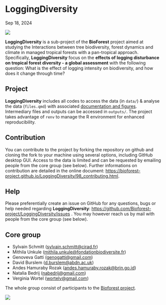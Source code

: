 # LoggingDiversity
Sep 18, 2024

<div>

[![](https://www.repostatus.org/badges/latest/wip.svg)](https://www.repostatus.org/#wip)

</div>

**LoggingDiversity** is a sub-project of the **BioForest** project aimed
at studying the Interactions between tree biodiversity, forest dynamics
and climate in managed tropical forests with a pan-tropical approach.
Specifically, **LoggingDiversity** focus on the **effects of logging
disturbance on tropical forest diversity - a global assessment** with
the following question: What is the effect of logging intensity on
biodiversity, and how does it change through time?

## Project

**LoggingDiversity** includes all codes to access the data (in `data/`)
& analyse the data (`files.qmd`) with associated [documentation and
figures](https://bioforest-project.github.io/LoggingDiversity/).
Intermediary files and outputs can be accessed in `outputs/`. The
project takes advantage of `renv` to manage the R environment for
enhanced reproducibility.

## Contribution

You can contribute to the project by forking the repository on github
and cloning the fork to your machine using several options, including
GitHub desktop GUI. Access to the data is limited and can be requested
by emailing people from the core group (see below). Further informations
on contribution are detailed in the online document:
<https://bioforest-project.github.io/LoggingDiversity/98_contributing.html>.

## Help

Please preferentially create an issue on GitHub for any questions, bugs
or help needed regarding **LoggingDiversity**:
<https://github.com/Bioforest-project/LoggingDiversity/issues> . You may
however reach us by mail with people from the core group (see below).

## Core group

- Sylvain Schmitt (sylvain.schmitt@cirad.fr)
- Mithila Unkule (mithila.unkule@fondationbiodiversite.fr)
- Genoveva Gatti (genogatti@gmail.com)
- David Burslem (d.burslem@abdn.ac.uk)
- Andes Hamuraby Rozak (andes.hamuraby.rozak@brin.go.id)
- Natalia Bedrij (nabedrij@gmail.com)
- Verginia Wortel (wortelv@gmail.com)

The whole group consist of participants to the [Bioforest
project](https://www.fondationbiodiversite.fr/la-frb-en-action/programmes-et-projets/le-cesab/bioforest/).

![](https://www.fondationbiodiversite.fr/wp-content/uploads/2023/10/bioforest-ws1_web.jpeg)
